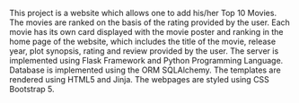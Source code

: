 This project is a website which allows one to add his/her Top 10 Movies. The movies are ranked on the basis of the rating provided by the user. Each movie has its own card displayed with the movie poster and ranking in the home page of the website, which includes the title of the movie, release year, plot synopsis, rating and review provided by the user. The server is implemented using Flask Framework and Python Programming Language. Database is implemented using the ORM SQLAlchemy. The templates are rendered using HTML5 and Jinja. The webpages are styled using CSS Bootstrap 5.
